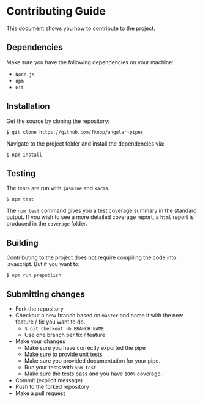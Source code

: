 # Contributing Guide

This document shows you how to contribute to the project.

## Dependencies

Make sure you have the following dependencies on your machine:

* `Node.js`
* `npm`
* `Git`

## Installation

Get the source by cloning the repository:

```
$ git clone https://github.com/fknop/angular-pipes
```

Navigate to the project folder and install the dependencies via:

```
$ npm install
```

## Testing

The tests are run with `jasmine` and `karma`. 

```
$ npm test
```

The `npm test` command gives you a test coverage summary in the standard output. If you wish to see a more detailed coverage report, a `html` report
is produced in the `coverage` folder.

## Building

Contributing to the project does not require compiling the code into javascript. But if you want to:

```
$ npm run prepublish
```

## Submitting changes

* Fork the repository
* Checkout a new branch based on `master` and name it with the new feature / fix you want to do.
    + `$ git checkout -b BRANCH_NAME`
    + Use one branch per fix / feature
* Make your changes
    + Make sure you have correctly exported the pipe
    + Make sure to provide unit tests
    + Make sure you provided documentation for your pipe.
    + Run your tests with `npm test`
    + Make sure the tests pass and you have `100%` coverage.
* Commit (explicit message)
* Push to the forked repository
* Make a pull request
